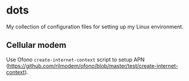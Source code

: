 # dots

My collection of configuration files for setting up my Linux environment.

## Cellular modem

Use Ofono `create-internet-context` script to setup APN
(https://github.com/rilmodem/ofono/blob/master/test/create-internet-context).

